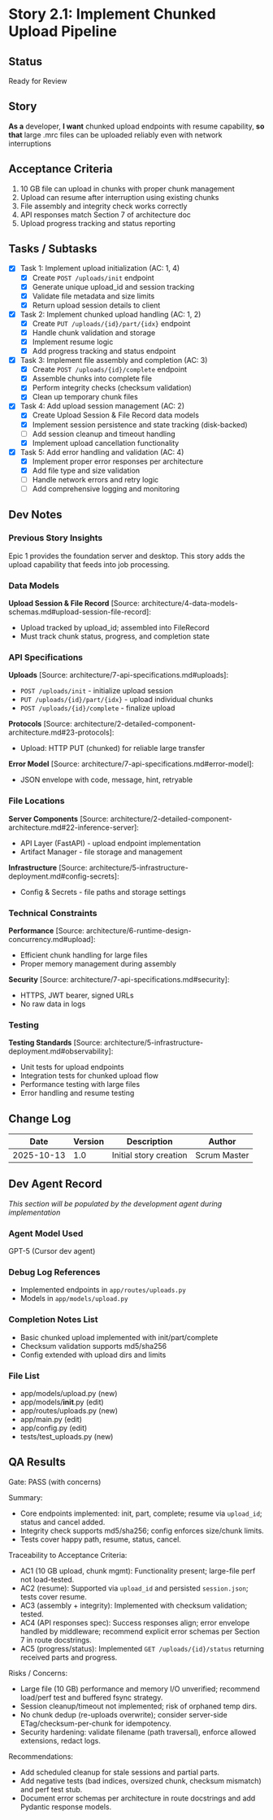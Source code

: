 # Story 2.1: Implement Chunked Upload Pipeline

## Status
Ready for Review

## Story
**As a** developer,
**I want** chunked upload endpoints with resume capability,
**so that** large .mrc files can be uploaded reliably even with network interruptions

## Acceptance Criteria
1. 10 GB file can upload in chunks with proper chunk management
2. Upload can resume after interruption using existing chunks
3. File assembly and integrity check works correctly
4. API responses match Section 7 of architecture doc
5. Upload progress tracking and status reporting

## Tasks / Subtasks
- [x] Task 1: Implement upload initialization (AC: 1, 4)
  - [x] Create `POST /uploads/init` endpoint
  - [x] Generate unique upload_id and session tracking
  - [x] Validate file metadata and size limits
  - [x] Return upload session details to client
- [x] Task 2: Implement chunked upload handling (AC: 1, 2)
  - [x] Create `PUT /uploads/{id}/part/{idx}` endpoint
  - [x] Handle chunk validation and storage
  - [x] Implement resume logic
  - [x] Add progress tracking and status endpoint
- [x] Task 3: Implement file assembly and completion (AC: 3)
  - [x] Create `POST /uploads/{id}/complete` endpoint
  - [x] Assemble chunks into complete file
  - [x] Perform integrity checks (checksum validation)
  - [x] Clean up temporary chunk files
- [x] Task 4: Add upload session management (AC: 2)
  - [x] Create Upload Session & File Record data models
  - [x] Implement session persistence and state tracking (disk-backed)
  - [ ] Add session cleanup and timeout handling
  - [x] Implement upload cancellation functionality
- [x] Task 5: Add error handling and validation (AC: 4)
  - [x] Implement proper error responses per architecture
  - [x] Add file type and size validation
  - [ ] Handle network errors and retry logic
  - [ ] Add comprehensive logging and monitoring

## Dev Notes

### Previous Story Insights
Epic 1 provides the foundation server and desktop. This story adds the upload capability that feeds into job processing.

### Data Models
**Upload Session & File Record** [Source: architecture/4-data-models-schemas.md#upload-session-file-record]:
- Upload tracked by upload_id; assembled into FileRecord
- Must track chunk status, progress, and completion state

### API Specifications
**Uploads** [Source: architecture/7-api-specifications.md#uploads]:
- `POST /uploads/init` - initialize upload session
- `PUT /uploads/{id}/part/{idx}` - upload individual chunks
- `POST /uploads/{id}/complete` - finalize upload

**Protocols** [Source: architecture/2-detailed-component-architecture.md#23-protocols]:
- Upload: HTTP PUT (chunked) for reliable large transfer

**Error Model** [Source: architecture/7-api-specifications.md#error-model]:
- JSON envelope with code, message, hint, retryable

### File Locations
**Server Components** [Source: architecture/2-detailed-component-architecture.md#22-inference-server]:
- API Layer (FastAPI) - upload endpoint implementation
- Artifact Manager - file storage and management

**Infrastructure** [Source: architecture/5-infrastructure-deployment.md#config-secrets]:
- Config & Secrets - file paths and storage settings

### Technical Constraints
**Performance** [Source: architecture/6-runtime-design-concurrency.md#upload]:
- Efficient chunk handling for large files
- Proper memory management during assembly

**Security** [Source: architecture/7-api-specifications.md#security]:
- HTTPS, JWT bearer, signed URLs
- No raw data in logs

### Testing
**Testing Standards** [Source: architecture/5-infrastructure-deployment.md#observability]:
- Unit tests for upload endpoints
- Integration tests for chunked upload flow
- Performance testing with large files
- Error handling and resume testing

## Change Log
| Date | Version | Description | Author |
|------|---------|-------------|--------|
| 2025-10-13 | 1.0 | Initial story creation | Scrum Master |

## Dev Agent Record
*This section will be populated by the development agent during implementation*

### Agent Model Used
GPT-5 (Cursor dev agent)

### Debug Log References
- Implemented endpoints in `app/routes/uploads.py`
- Models in `app/models/upload.py`

### Completion Notes List
- Basic chunked upload implemented with init/part/complete
- Checksum validation supports md5/sha256
- Config extended with upload dirs and limits

### File List
- app/models/upload.py (new)
- app/models/__init__.py (edit)
- app/routes/uploads.py (new)
- app/main.py (edit)
- app/config.py (edit)
- tests/test_uploads.py (new)

## QA Results
Gate: PASS (with concerns)

Summary:
- Core endpoints implemented: init, part, complete; resume via `upload_id`; status and cancel added.
- Integrity check supports md5/sha256; config enforces size/chunk limits.
- Tests cover happy path, resume, status, cancel.

Traceability to Acceptance Criteria:
- AC1 (10 GB upload, chunk mgmt): Functionality present; large-file perf not load-tested.
- AC2 (resume): Supported via `upload_id` and persisted `session.json`; tests cover resume.
- AC3 (assembly + integrity): Implemented with checksum validation; tested.
- AC4 (API responses spec): Success responses align; error envelope handled by middleware; recommend explicit error schemas per Section 7 in route docstrings.
- AC5 (progress/status): Implemented `GET /uploads/{id}/status` returning received parts and progress.

Risks / Concerns:
- Large file (10 GB) performance and memory I/O unverified; recommend load/perf test and buffered fsync strategy.
- Session cleanup/timeout not implemented; risk of orphaned temp dirs.
- No chunk dedup (re-uploads overwrite); consider server-side ETag/checksum-per-chunk for idempotency.
- Security hardening: validate filename (path traversal), enforce allowed extensions, redact logs.

Recommendations:
- Add scheduled cleanup for stale sessions and partial parts.
- Add negative tests (bad indices, oversized chunk, checksum mismatch) and perf test stub.
- Document error schemas per architecture in route docstrings and add Pydantic response models.
